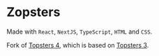 # Zopsters

Made with `React`, `NextJS`, `TypeScript`, `HTML` and `CSS`.

Fork of [Topsters 4](https://topsters4.vercel.app/), which is based on [Topsters 3](https://topsters.org/).
